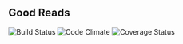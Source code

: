 ## Good Reads

![Build Status](https://codeship.com/projects/28103c20-95f0-0133-f3fc-5e03461aa760/status?branch=master)
![Code Climate](https://codeclimate.com/github/itiswicked/good_reads.png)
![Coverage Status](https://coveralls.io/repos/itiswicked/good_reads/badge.png)

